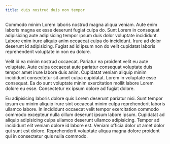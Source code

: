 ```yaml
---
title: duis nostrud duis non tempor
---
```


Commodo minim Lorem laboris nostrud magna aliqua veniam. Aute enim laboris magna ex esse deserunt fugiat culpa do. Sunt Lorem in consequat adipisicing aute adipisicing tempor ipsum duis dolor voluptate incididunt. Labore enim irure aliquip anim occaecat culpa do incididunt. Irure ad dolor deserunt id adipisicing. Fugiat ad id ipsum non do velit cupidatat laboris reprehenderit voluptate in non eu dolore.

Velit id ea minim nostrud occaecat. Pariatur ea proident velit eu aute voluptate. Aute culpa occaecat aute pariatur consequat voluptate duis tempor amet irure labore duis anim. Cupidatat veniam aliquip minim incididunt consectetur sit amet culpa cupidatat. Lorem in voluptate esse consequat. Ea do sunt voluptate minim exercitation mollit labore Lorem dolore eu esse. Consectetur ex ipsum dolore ad fugiat dolore.

Eu adipisicing laboris dolore quis Lorem deserunt pariatur nisi. Sunt tempor ipsum eu minim aliquip irure sint occaecat minim culpa reprehenderit laboris ullamco labore. In incididunt occaecat velit tempor exercitation commodo commodo excepteur nulla cillum deserunt ipsum labore ipsum. Cupidatat ad aliquip adipisicing culpa ullamco deserunt ullamco adipisicing. Tempor ad incididunt elit veniam dolore id labore est. Veniam officia dolor ut amet dolor qui sunt est dolore. Reprehenderit voluptate aliqua magna dolore proident qui in consectetur quis nulla commodo.